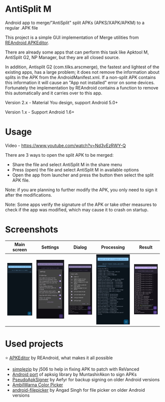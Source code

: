 # AntiSplit M
Android app to merge/"AntiSplit" split APKs (APKS/XAPK/APKM) to a regular .APK file

This project is a simple GUI implementation of Merge utilities from [REAndroid APKEditor](https://github.com/REAndroid/APKEditor).

There are already some apps that can perform this task like Apktool M, AntiSplit G2, NP Manager, but they are all closed source. 

In addition, Antisplit G2 (com.tilks.arscmerge), the fastest and lightest of the existing apps, has a large problem; it does not remove the information about splits in the APK from the AndroidManifest.xml. If a non-split APK contains this information it will cause an "App not installed" error on some devices. Fortunately the implementation by REAndroid contains a function to remove this automatically and it carries over to this app.

Version 2.x - Material You design, support Android 5.0+

Version 1.x - Support Android 1.6+

# Usage
Video - https://www.youtube.com/watch?v=Nd3vEzRWY-Q

There are 3 ways to open the split APK to be merged:
* Share the file and select AntiSplit M in the share menu
* Press (open) the file and select AntiSplit M in available options
* Open the app from launcher and press the button then select the split APK file.

Note: if you are planning to further modify the APK, you only need to sign it after the modifications.

Note: Some apps verify the signature of the APK or take other measures to check if the app was modified, which may cause it to crash on startup.

# Screenshots
| Main screen                                                                 | Settings                                                                    | Dialog                                                                      | Processing                                                                  | Result                                                                      |
| ---------------------------------------------------------------------------- | --------------------------------------------------------------------------- | --------------------------------------------------------------------------- | ---------------------------------------------------------------------------- | --------------------------------------------------------------------------- |
| ![Main screen](https://raw.githubusercontent.com/AbdurazaaqMohammed/AntiSplit-M/redesign/images/2.0%20mainscreen.jpg) | ![Settings](https://raw.githubusercontent.com/AbdurazaaqMohammed/AntiSplit-M/redesign/images/2.0%20settings.jpg) | ![Dialog](https://raw.githubusercontent.com/AbdurazaaqMohammed/AntiSplit-M/redesign/images/2.0%20dialog.jpg) | ![Processing](https://raw.githubusercontent.com/AbdurazaaqMohammed/AntiSplit-M/redesign/images/2.0%20processing.jpg) | ![Result](https://raw.githubusercontent.com/AbdurazaaqMohammed/AntiSplit-M/redesign/images/2.0%20result.jpg) |


# Used projects

⭐ [APKEditor](https://github.com/REAndroid/APKEditor) by REAndroid, what makes it all possible
* [simplezip](https://github.com/j506/simplezip) by j506 to help in fixing APK to patch with ReVanced
* [Android port](https://github.com/MuntashirAkon/apksig-android) of apksig library by MuntashirAkon to sign APKs
* [PseudoApkSigner](https://github.com/Aefyr/PseudoApkSigner) by Aefyr for backup signing on older Android versions
* [AmbilWarna Color Picker](https://github.com/yukuku/ambilwarna)
* [android-filepicker](https://github.com/singhangadin/android-filepicker) by Angad Singh for file picker on older Android versions
